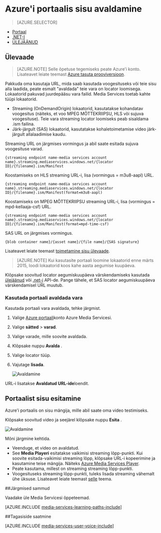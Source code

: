 <properties
    pageTitle="  Azure'i portaalis sisu avaldada | Microsoft Azure'i"
    description="Selles õpetuses juhendab teid Azure'i portaalis sisu avaldamise juhiseid."
    services="media-services"
    documentationCenter=""
    authors="Juliako"
    manager="erikre"
    editor=""/>

<tags
    ms.service="media-services"
    ms.workload="media"
    ms.tgt_pltfrm="na"
    ms.devlang="na"
    ms.topic="article"
    ms.date="10/24/2016"
    ms.author="juliako"/>

# <a name="publish-content-with-the-azure-portal"></a>Azure'i portaalis sisu avaldamine

> [AZURE.SELECTOR]
- [Portaal](media-services-portal-publish.md)
- [.NET-I](media-services-deliver-streaming-content.md)
- [ÜLEJÄÄNUD](media-services-rest-deliver-streaming-content.md)

## <a name="overview"></a>Ülevaade

> [AZURE.NOTE] Selle õpetuse tegemiseks peate Azure'i konto. Lisateavet leiate teemast [Azure tasuta prooviversioon](https://azure.microsoft.com/pricing/free-trial/). 

Pakkuda oma kasutaja URL, mida saab kasutada voogesituseks või teie sisu alla laadida, peate esmalt "avaldada" teie vara on locator loomisega. Lokaatorid pakuvad juurdepääsu vara failid. Media Services toetab kahte tüüpi lokaatorid. 

- Streaming (OnDemandOrigin) lokaatorid, kasutatakse kohandatav voogesitus (näiteks, et voo MPEG MÕTTEKRIIPSU, HLS või sujuva voogesituse). Teie vara streaming locator loomiseks peab sisaldama .ism failina. 
- Järk-järgult (SAS) lokaatorid, kasutatakse kohaletoimetamise video järk-järgult allalaadimise kaudu.


Streaming URL on järgmises vormingus ja abil saate esitada sujuva voogesituse varad.

    {streaming endpoint name-media services account name}.streaming.mediaservices.windows.net/{locator ID}/{filename}.ism/Manifest

Koostamiseks on HLS streaming URL-i, lisa (vormingus = m3u8-aapl) URL.

    {streaming endpoint name-media services account name}.streaming.mediaservices.windows.net/{locator ID}/{filename}.ism/Manifest(format=m3u8-aapl)

Koostamiseks on MPEG MÕTTEKRIIPSU streaming URL-i, lisa (vormingus = mpd-kellaaja-csf) URL.

    {streaming endpoint name-media services account name}.streaming.mediaservices.windows.net/{locator ID}/{filename}.ism/Manifest(format=mpd-time-csf)

SAS URL on järgmises vormingus.

    {blob container name}/{asset name}/{file name}/{SAS signature}

Lisateavet leiate teemast [toimetamine sisu ülevaade](media-services-deliver-content-overview.md).

>[AZURE.NOTE] Kui kasutasite portaali loomine lokaatorid enne märts 2015, loodi lokaatorid koos kahe aasta aegumise kuupäeva.  

Klõpsake soovitud locator aegumiskuupäeva värskendamiseks kasutada [ülejäänud](http://msdn.microsoft.com/library/azure/hh974308.aspx#update_a_locator ) või [.net-i](http://go.microsoft.com/fwlink/?LinkID=533259) API-de. Pange tähele, et SAS locator aegumiskuupäeva värskendamisel URL muutub.

### <a name="to-use-the-portal-to-publish-an-asset"></a>Kasutada portaali avaldada vara

Kasutada portaali vara avaldada, tehke järgmist.

1. Valige [Azure portaali](https://portal.azure.com/)konto Azure Media Servicesi.
1. Valige **sätted** > **varad**.
1. Valige varade, mille soovite avaldada.
1. Klõpsake nuppu **Avalda** .
1. Valige locator tüüp.
2. Vajutage **lisada**.

    ![Avaldamine](./media/media-services-portal-vod-get-started/media-services-publish1.png)

URL-i lisatakse **Avaldatud URL-ide**loendit.

## <a name="play-content-from-the-portal"></a>Portaalist sisu esitamine

Azure'i portaalis on sisu mängija, mille abil saate oma video testimiseks.

Klõpsake soovitud video ja seejärel klõpsake nuppu **Esita** .

![Avaldamine](./media/media-services-portal-vod-get-started/media-services-play.png)

Mõni järgmine kehtida.

- Veenduge, et video on avaldatud.
- See **Media Playeri** esitatakse vaikimisi streaming lõpp-punkti. Kui soovite esitada-vaikimisi streaming lõpp, klõpsake URL-i kopeerimine ja kasutamine teise mängija. Näiteks [Azure Media Services Player](http://amsplayer.azurewebsites.net/azuremediaplayer.html).
- Peate kasutama, millest on streaming streaming lõpp-punkti.  
- Voogesituseks streaming lõpp-punkti, tuleks lisada streaming vähemalt ühe üksuse. Lisateavet leiate teemast [selle](media-services-portal-scale-streaming-endpoints.md) teema.   

##<a name="next-steps"></a>Järgmised sammud

Vaadake üle Media Servicesi õppeteemad.

[AZURE.INCLUDE [media-services-learning-paths-include](../../includes/media-services-learning-paths-include.md)]

##<a name="provide-feedback"></a>Tagasiside saatmine

[AZURE.INCLUDE [media-services-user-voice-include](../../includes/media-services-user-voice-include.md)]


